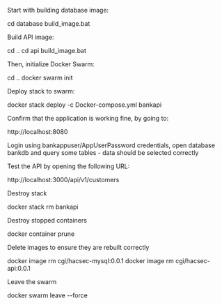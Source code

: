 Start with building database image:

  cd database
  build_image.bat
  
Build API image:

  cd ..
  cd api
  build_image.bat

Then, initialize Docker Swarm:

  cd ..
  docker swarm init
  
Deploy stack to swarm:

  docker stack deploy -c Docker-compose.yml bankapi
  
Confirm that the application is working fine, by going to:

  http://localhost:8080
  
Login using bankappuser/AppUserPassword credentials, open database bankdb and query some tables - data should be selected correctly

Test the API by opening the following URL:

  http://localhost:3000/api/v1/customers

Destroy stack

  docker stack rm bankapi
  
Destroy stopped containers

  docker container prune
  
Delete images to ensure they are rebuilt correctly

  docker image rm cgi/hacsec-mysql:0.0.1
  docker image rm cgi/hacsec-api:0.0.1
  
Leave the swarm

  docker swarm leave --force